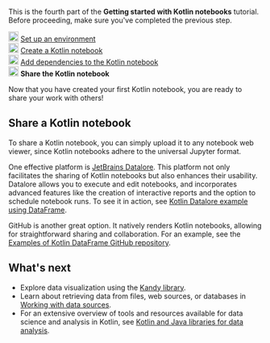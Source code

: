 [//]: # (title: Share your Kotlin notebook)

<microformat>
   <p>This is the fourth part of the <strong>Getting started with Kotlin notebooks</strong> tutorial. Before proceeding, make sure you've completed the previous step.</p>
   <p><img src="icon-1-done.svg" width="20" alt="First step"/> <a href="kotlin-notebook-set-up-env.md">Set up an environment</a><br/>
      <img src="icon-2-done.svg" width="20" alt="Second step"/> <a href="kotlin-notebook-create.md">Create a Kotlin notebook</a><br/>
      <img src="icon-3-done.svg" width="20" alt="Third step"/> <a href="kotlin-notebook-add-dependencies.md">Add dependencies to the Kotlin notebook</a><br/>      
      <img src="icon-4.svg" width="20" alt="Fourth step"/> <strong>Share the Kotlin notebook</strong><br/>
  </p>
</microformat>

Now that you have created your first Kotlin notebook, you are ready to share your work with others! 

## Share a Kotlin notebook

To share a Kotlin notebook, you can simply upload it to any notebook web viewer, since Kotlin notebooks adhere to the 
universal Jupyter format.

One effective platform is [JetBrains Datalore](https://datalore.jetbrains.com). 
This platform not only facilitates the sharing of Kotlin notebooks but also enhances their usability.
Datalore allows you to execute and edit notebooks, and incorporates advanced features like the creation of interactive 
reports and the option to schedule notebook runs. To see it in action, see [Kotlin Datalore example using DataFrame](https://datalore.jetbrains.com/report/static/KQKedA4jDrKu63O53gEN0z/xSJ4rx49hcH71pPnFgZBCq).

GitHub is another great option. It natively renders Kotlin notebooks, allowing for straightforward sharing and collaboration.
For an example, see the [Examples of Kotlin DataFrame GitHub repository](https://github.com/Kotlin/dataframe/blob/master/examples/notebooks/titanic/Titanic.ipynb).

## What's next

* Explore data visualization using the [Kandy library](data-analysis-visualization.md).
* Learn about retrieving data from files, web sources, or databases in [Working with data sources](data-analysis-work-with-data-sources.md).
* For an extensive overview of tools and resources available for data science and analysis in Kotlin, see [Kotlin and Java libraries for data analysis](data-science-libraries.md).